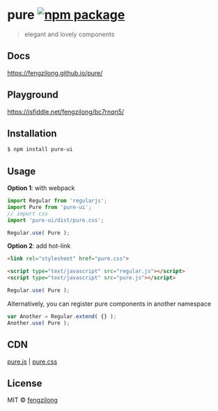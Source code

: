 # pure [![npm package](https://img.shields.io/npm/v/pure-ui.svg?style=flat-square)](https://www.npmjs.org/package/pure-ui)

> elegant and lovely components

## Docs

https://fengzilong.github.io/pure/

## Playground

https://jsfiddle.net/fengzilong/bc7rnqn5/

## Installation

```bash
$ npm install pure-ui
```

## Usage

**Option 1**: with webpack

```js
import Regular from 'regularjs';
import Pure from 'pure-ui';
// import css
import 'pure-ui/dist/pure.css';

Regular.use( Pure );
```

**Option 2**: add hot-link

```html
<link rel="stylesheet" href="pure.css">
```

```html
<script type="text/javascript" src="regular.js"></script>
<script type="text/javascript" src="pure.js"></script>
```

```js
Regular.use( Pure );
```

Alternatively, you can register pure components in another namespace

```js
var Another = Regular.extend( {} );
Another.use( Pure );
```

## CDN

[pure.js](https://unpkg.com/pure-ui/dist/pure.js) | [pure.css](https://unpkg.com/pure-ui/dist/pure.css)

## License

MIT &copy; [fengzilong](https://github.com/fengzilong)
